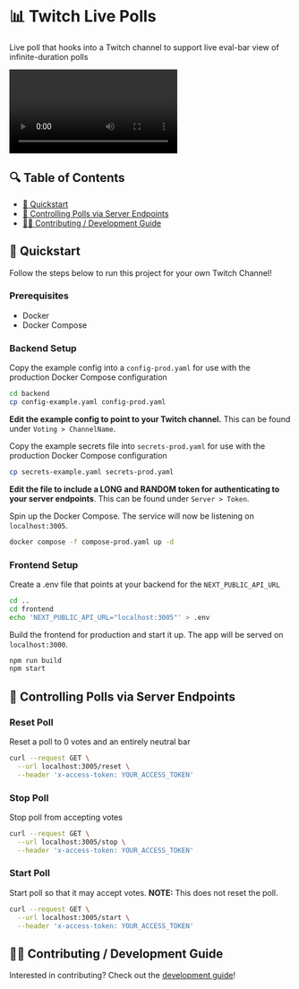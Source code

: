 # 📊 Twitch Live Polls
Live poll that hooks into a Twitch channel to support live eval-bar view of infinite-duration polls 

![Live Poll Preview](static/LivePollPreview.mov)

## 🔍 Table of Contents
* [🚀 Quickstart](#🚀-quickstart)
* [🎡 Controlling Polls via Server Endpoints](#🎡-controlling-polls-via-server-endpoints)
* [👩‍💻 Contributing / Development Guide](#👩‍💻-contributing--development-guide)

## 🚀 Quickstart

Follow the steps below to run this project for your own Twitch Channel!

### Prerequisites
* Docker
* Docker Compose

### Backend Setup
Copy the example config into a `config-prod.yaml` for use with the production Docker Compose configuration
```bash
cd backend
cp config-example.yaml config-prod.yaml
```

**Edit the example config to point to your Twitch channel.** This can be found under `Voting > ChannelName`.

Copy the example secrets file into `secrets-prod.yaml` for use with the production Docker Compose configuration
```bash
cp secrets-example.yaml secrets-prod.yaml
```

**Edit the file to include a LONG and RANDOM token for authenticating to your server endpoints**. This can be found under `Server > Token`.

Spin up the Docker Compose. The service will now be listening on `localhost:3005`.
```bash
docker compose -f compose-prod.yaml up -d
```

### Frontend Setup
Create a .env file that points at your backend for the `NEXT_PUBLIC_API_URL`
```bash
cd ..
cd frontend
echo 'NEXT_PUBLIC_API_URL="localhost:3005"' > .env
```

Build the frontend for production and start it up. The app will be served on `localhost:3000`.
```bash
npm run build
npm start
```

## 🎡 Controlling Polls via Server Endpoints

### Reset Poll
Reset a poll to 0 votes and an entirely neutral bar
```bash
curl --request GET \
  --url localhost:3005/reset \
  --header 'x-access-token: YOUR_ACCESS_TOKEN'
```

### Stop Poll
Stop poll from accepting votes
```bash
curl --request GET \
  --url localhost:3005/stop \
  --header 'x-access-token: YOUR_ACCESS_TOKEN'
```

### Start Poll
Start poll so that it may accept votes. **NOTE:** This does not reset the poll.
```bash
curl --request GET \
  --url localhost:3005/start \
  --header 'x-access-token: YOUR_ACCESS_TOKEN'
```

## 👩‍💻 Contributing / Development Guide
Interested in contributing? Check out the [development guide](docs/CONTRIBUTING.md)!